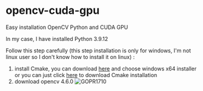 # opencv-cuda-gpu
Easy installation OpenCV Python and CUDA GPU

In my case, I have installed Python 3.9.12

Follow this step carefully (this step installation is only for windows, I'm not linux user so I don't know how to install it on linux) :
1. install Cmake, you can download [here](https://cmake.org/download/) and choose windows x64 installer or you can just click [here](https://github.com/Kitware/CMake/releases/download/v3.26.3/cmake-3.26.3-windows-x86_64.msi) to download Cmake installation
2. download opencv 4.6.0
![GOPR1710](https://github.com/amnaduny/opencv-cuda-gpu/assets/117987126/3607bac0-5faa-4096-afca-d9ab4eda3d77)
